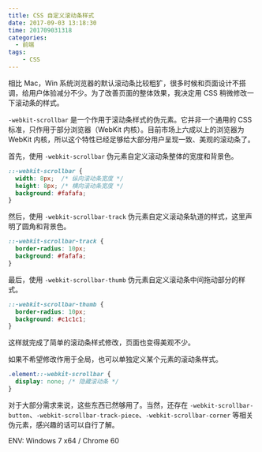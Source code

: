 ```yaml
---
title: CSS 自定义滚动条样式
date: 2017-09-03 13:18:30
time: 201709031318
categories:
  - 前端
tags:
	- CSS
---
```


相比 Mac，Win 系统浏览器的默认滚动条比较粗犷，很多时候和页面设计不搭调，给用户体验减分不少。为了改善页面的整体效果，我决定用 CSS 稍微修改一下滚动条的样式。

<!-- more -->

`-webkit-scrollbar` 是一个作用于滚动条样式的伪元素。它并非一个通用的 CSS 标准，只作用于部分浏览器（WebKit 内核）。目前市场上六成以上的浏览器为 WebKit 内核，所以这个特性已经足够给大部分用户呈现一致、美观的滚动条了。

首先，使用 `-webkit-scrollbar` 伪元素自定义滚动条整体的宽度和背景色。

``` css
::-webkit-scrollbar {
  width: 8px;  /* 纵向滚动条宽度 */
  height: 8px; /* 横向滚动条宽度 */
  background: #fafafa;
}
```

然后，使用 `-webkit-scrollbar-track` 伪元素自定义滚动条轨道的样式，这里声明了圆角和背景色。

``` css
::-webkit-scrollbar-track {
  border-radius: 10px;
  background: #fafafa;
}
```

最后，使用 `-webkit-scrollbar-thumb` 伪元素自定义滚动条中间拖动部分的样式。

``` css
::-webkit-scrollbar-thumb {
  border-radius: 10px;
  background: #c1c1c1;
}
```

这样就完成了简单的滚动条样式修改，页面也变得美观不少。

如果不希望修改作用于全局，也可以单独定义某个元素的滚动条样式。

``` css
.element::-webkit-scrollbar {
  display: none; /* 隐藏滚动条 */
}
```

对于大部分需求来说，这些东西已然够用了。当然，还存在 `-webkit-scrollbar-button`、`-webkit-scrollbar-track-piece`、`-webkit-scrollbar-corner` 等相关伪元素，感兴趣的话可以自行了解。

ENV: Windows 7 x64 / Chrome 60